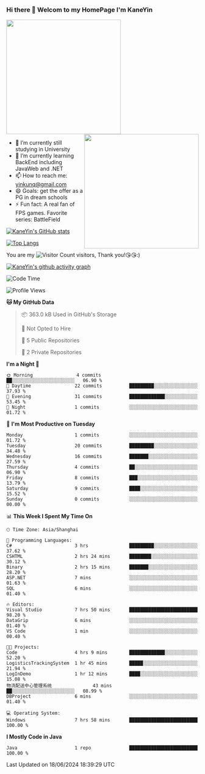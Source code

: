 ### Hi there 👋 Welcom to my HomePage I'm KaneYin

<img src="https://user-images.githubusercontent.com/74038190/226190894-18e959ba-d458-4a94-ac44-790190f2a947.gif" align="center" width="300">
<img src="https://user-images.githubusercontent.com/74038190/212749447-bfb7e725-6987-49d9-ae85-2015e3e7cc41.gif" align="right" width="300">

- 🔭 I’m currently still studying in University
- 🌱 I’m currently learning BackEnd including JavaWeb and .NET
- 📫 How to reach me: yinkunq@gmail.com
- 😄 Goals: get the offer as a PG in dream schools
- ⚡ Fun fact: A real fan of FPS games. Favorite series: BattleField

[![KaneYin's GitHub stats](https://github-readme-stats.vercel.app/api?username=KaneYin&show_icon=true&anuraghazra)](https://github.com/anuraghazra/github-readme-stats)

[![Top Langs](https://github-readme-stats.vercel.app/api/top-langs/?username=KaneYin&layout=compact)](https://github.com/anuraghazra/github-readme-stats)

You are my ![Visitor Count](https://profile-counter.glitch.me/KaneYin/count.svg) visitors, Thank you!😘😘:)

[![KaneYin's github activity graph](https://github-readme-activity-graph.vercel.app/graph?username=KaneYin&bg_color=white&color=black)](https://github.com/KaneYin/github-readme-activity-graph)

<!--START_SECTION:waka-->
![Code Time](http://img.shields.io/badge/Code%20Time-31%20hrs%2017%20mins-blue)

![Profile Views](http://img.shields.io/badge/Profile%20Views-0-blue)

**🐱 My GitHub Data** 

> 📦 363.0 kB Used in GitHub's Storage 
 > 
> 🚫 Not Opted to Hire
 > 
> 📜 5 Public Repositories 
 > 
> 🔑 2 Private Repositories 
 > 
**I'm a Night 🦉** 

```text
🌞 Morning                4 commits           ██░░░░░░░░░░░░░░░░░░░░░░░   06.90 % 
🌆 Daytime                22 commits          █████████░░░░░░░░░░░░░░░░   37.93 % 
🌃 Evening                31 commits          █████████████░░░░░░░░░░░░   53.45 % 
🌙 Night                  1 commits           ░░░░░░░░░░░░░░░░░░░░░░░░░   01.72 % 
```
📅 **I'm Most Productive on Tuesday** 

```text
Monday                   1 commits           ░░░░░░░░░░░░░░░░░░░░░░░░░   01.72 % 
Tuesday                  20 commits          █████████░░░░░░░░░░░░░░░░   34.48 % 
Wednesday                16 commits          ███████░░░░░░░░░░░░░░░░░░   27.59 % 
Thursday                 4 commits           ██░░░░░░░░░░░░░░░░░░░░░░░   06.90 % 
Friday                   8 commits           ███░░░░░░░░░░░░░░░░░░░░░░   13.79 % 
Saturday                 9 commits           ████░░░░░░░░░░░░░░░░░░░░░   15.52 % 
Sunday                   0 commits           ░░░░░░░░░░░░░░░░░░░░░░░░░   00.00 % 
```


📊 **This Week I Spent My Time On** 

```text
🕑︎ Time Zone: Asia/Shanghai

💬 Programming Languages: 
C#                       3 hrs               █████████░░░░░░░░░░░░░░░░   37.62 % 
CSHTML                   2 hrs 24 mins       ████████░░░░░░░░░░░░░░░░░   30.12 % 
Binary                   2 hrs 15 mins       ███████░░░░░░░░░░░░░░░░░░   28.20 % 
ASP.NET                  7 mins              ░░░░░░░░░░░░░░░░░░░░░░░░░   01.63 % 
SQL                      6 mins              ░░░░░░░░░░░░░░░░░░░░░░░░░   01.40 % 

🔥 Editors: 
Visual Studio            7 hrs 50 mins       █████████████████████████   98.20 % 
DataGrip                 6 mins              ░░░░░░░░░░░░░░░░░░░░░░░░░   01.40 % 
VS Code                  1 min               ░░░░░░░░░░░░░░░░░░░░░░░░░   00.40 % 

🐱‍💻 Projects: 
Code                     4 hrs 9 mins        █████████████░░░░░░░░░░░░   52.20 % 
LogisticsTrackingSystem  1 hr 45 mins        █████░░░░░░░░░░░░░░░░░░░░   21.94 % 
LogInDemo                1 hr 12 mins        ████░░░░░░░░░░░░░░░░░░░░░   15.08 % 
物流配送中心管理系统               43 mins             ██░░░░░░░░░░░░░░░░░░░░░░░   08.99 % 
DBProject                6 mins              ░░░░░░░░░░░░░░░░░░░░░░░░░   01.40 % 

💻 Operating System: 
Windows                  7 hrs 58 mins       █████████████████████████   100.00 % 
```

**I Mostly Code in Java** 

```text
Java                     1 repo              █████████████████████████   100.00 % 
```




 Last Updated on 18/06/2024 18:39:29 UTC
<!--END_SECTION:waka-->

